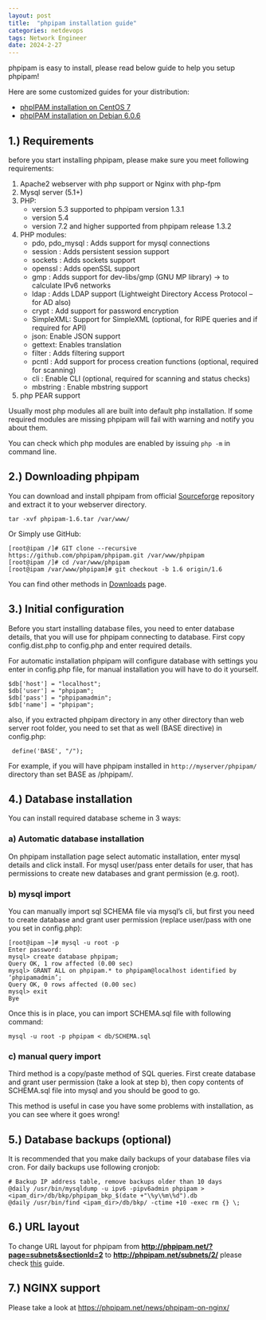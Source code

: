 ```yaml
---
layout: post
title:  "phpipam installation guide"
categories: netdevops
tags: Network Engineer
date: 2024-2-27
---
```


phpipam is easy to install, please read below guide to help you setup phpipam!



Here are some customized guides for your distribution:

- [phpIPAM installation on CentOS 7](https://phpipam.net/phpipam-installation-on-centos-7/)
- [phpIPAM installation on Debian 6.0.6](https://phpipam.net/phpipam-installation-on-debian-6-0-6/)



## 1.) Requirements

before you start installing phpipam, please make sure you meet following requirements:

1. Apache2 webserver with php support or Nginx with php-fpm
2. Mysql server (5.1+)
3. PHP:
   - version 5.3 supported to phpipam version 1.3.1
   - version 5.4
   - version 7.2 and higher supported from phpipam release 1.3.2
4. PHP modules:
   - pdo, pdo_mysql : Adds support for mysql connections
   - session : Adds persistent session support
   - sockets : Adds sockets support
   - openssl : Adds openSSL support
   - gmp : Adds support for dev-libs/gmp (GNU MP library) -> to calculate IPv6 networks
   - ldap : Adds LDAP support (Lightweight Directory Access Protocol – for AD also)
   - crypt : Add support for password encryption
   - SimpleXML: Support for SimpleXML (optional, for RIPE queries and if required for API)
   - json: Enable JSON support
   - gettext: Enables translation
   - filter : Adds filtering support
   - pcntl : Add support for process creation functions (optional, required for scanning)
   - cli : Enable CLI (optional, required for scanning and status checks)
   - mbstring : Enable mbstring support
5. php PEAR support

Usually most php modules all are built into default php installation. If some required modules are missing phpipam will fail with warning and notify you about them.

You can check which php modules are enabled by issuing `php -m` in command line.

## 2.) Downloading phpipam

You can download and install phpipam from official [Sourceforge](https://sourceforge.net/projects/phpipam/) repository and extract it to your webserver directory.

```
tar -xvf phpipam-1.6.tar /var/www/
```

Or Simply use GitHub:

```
[root@ipam /]# GIT clone --recursive https://github.com/phpipam/phpipam.git /var/www/phpipam
[root@ipam /]# cd /var/www/phpipam
[root@ipam /var/www/phpipam]# git checkout -b 1.6 origin/1.6
```

You can find other methods in [Downloads](https://phpipam.net/download/) page.

## 3.) Initial configuration

Before you start installing database files, you need to enter database details, that you will use for phpipam connecting to database. First copy config.dist.php to config.php and enter required details.

For automatic installation phpipam will configure database with settings you enter in config.php file, for manual installation you will have to do it yourself.

```
$db['host'] = "localhost";
$db['user'] = "phpipam";
$db['pass'] = "phpipamadmin";
$db['name'] = "phpipam";
```

also, if you extracted phpipam directory in any other directory than web server root folder, you need to set that as well (BASE directive) in config.php:

```
 define('BASE', "/");
```

For example, if you will have phpipam installed in `http://myserver/phpipam/` directory than set BASE as /phpipam/.



## 4.) Database installation

You can install required database scheme in 3 ways:

### a) Automatic database installation

On phpipam installation page select automatic installation, enter mysql details and click install. For mysql user/pass enter details for user, that has permissions to create new databases and grant permission (e.g. root).

### b) mysql import

You can manually import sql SCHEMA file via mysql’s cli, but first you need to create database and grant user permission (replace user/pass with one you set in config.php):

```
[root@ipam ~]# mysql -u root -p
Enter password:
mysql> create database phpipam;
Query OK, 1 row affected (0.00 sec)
mysql> GRANT ALL on phpipam.* to phpipam@localhost identified by ‘phpipamadmin’;
Query OK, 0 rows affected (0.00 sec)
mysql> exit
Bye
```

Once this is in place, you can import SCHEMA.sql file with following command:

```
mysql -u root -p phpipam < db/SCHEMA.sql
```

### c) manual query import

Third method is a copy/paste method of SQL queries. First create database and grant user permission (take a look at step b), then copy contents of SCHEMA.sql file into mysql and you should be good to go.

This method is useful in case you have some problems with installation, as you can see where it goes wrong!

## 5.) Database backups (optional)

It is recommended that you make daily backups of your database files via cron. For daily backups use following cronjob:

```
# Backup IP address table, remove backups older than 10 days
@daily /usr/bin/mysqldump -u ipv6 -pipv6admin phpipam > <ipam_dir>/db/bkp/phpipam_bkp_$(date +"\%y\%m\%d").db
@daily /usr/bin/find <ipam_dir>/db/bkp/ -ctime +10 -exec rm {} \;
```

## 6.) URL layout

To change URL layout for phpipam from **http://phpipam.net/?page=subnets&sectionId=2** to **http://phpipam.net/subnets/2/** please check [this](https://phpipam.net/documents/prettified-links-with-mod_rewrite/) guide.

## 7.) NGINX support

Please take a look at https://phpipam.net/news/phpipam-on-nginx/
